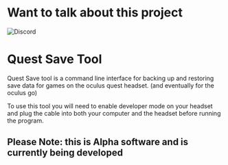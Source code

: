 # Want to talk about this project

![Discord](https://img.shields.io/discord/581861938141855775.svg?color=green&label=Discord&logo=discord&style=plastic)

# Quest Save Tool

Quest Save tool is a command line interface for backing up and restoring save data for games on the oculus quest headset. (and eventually for the oculus go)

To use this tool you will need to enable developer mode on your headset and plug the cable into both your computer and the headset before running the program.

## Please Note: this is Alpha software and is currently being developed

